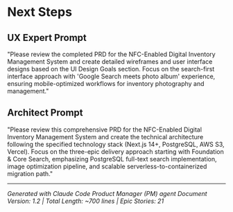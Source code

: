 # Next Steps

## UX Expert Prompt
"Please review the completed PRD for the NFC-Enabled Digital Inventory Management System and create detailed wireframes and user interface designs based on the UI Design Goals section. Focus on the search-first interface approach with 'Google Search meets photo album' experience, ensuring mobile-optimized workflows for inventory photography and management."

## Architect Prompt  
"Please review this comprehensive PRD for the NFC-Enabled Digital Inventory Management System and create the technical architecture following the specified technology stack (Next.js 14+, PostgreSQL, AWS S3, Vercel). Focus on the three-epic delivery approach starting with Foundation & Core Search, emphasizing PostgreSQL full-text search implementation, image optimization pipeline, and scalable serverless-to-containerized migration path."

---

*Generated with Claude Code Product Manager (PM) agent*
*Document Version: 1.2 | Total Length: ~700 lines | Epic Stories: 21*